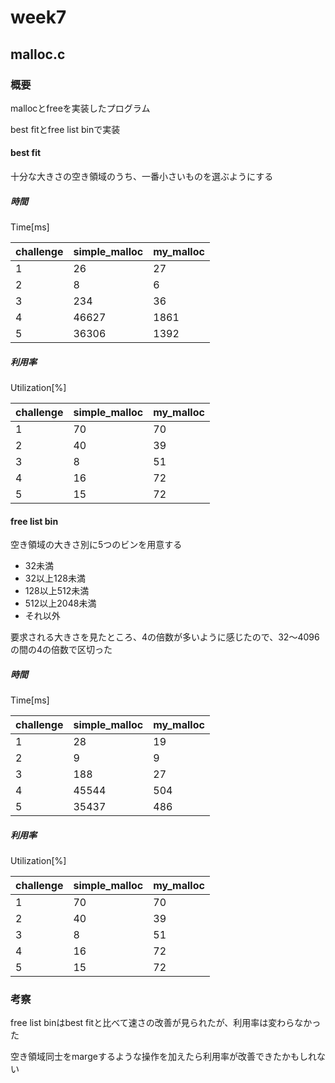 # week7

## malloc.c

### 概要

mallocとfreeを実装したプログラム

best fitとfree list binで実装

#### best fit

十分な大きさの空き領域のうち、一番小さいものを選ぶようにする

##### 時間

Time[ms]

| challenge | simple_malloc | my_malloc|
| ---- | ---- | ---- |
| 1|26|27|
| 2|8|6|
| 3|234|36|
| 4|46627|1861|
| 5|36306|1392|

##### 利用率

Utilization[%]

| challenge | simple_malloc | my_malloc|
| ---- | ---- | ---- |
| 1|70|70|
| 2|40|39|
| 3|8|51|
| 4|16|72|
| 5|15|72|

#### free list bin

空き領域の大きさ別に5つのビンを用意する

- 32未満
- 32以上128未満
- 128以上512未満
- 512以上2048未満
- それ以外

要求される大きさを見たところ、4の倍数が多いように感じたので、32～4096の間の4の倍数で区切った

##### 時間

Time[ms]

| challenge | simple_malloc | my_malloc|
| ---- | ---- | ---- |
| 1|28|19|
| 2|9|9|
| 3|188|27|
| 4|45544|504|
| 5|35437|486|

##### 利用率

Utilization[%]

| challenge | simple_malloc | my_malloc|
| ---- | ---- | ---- |
| 1|70|70|
| 2|40|39|
| 3|8|51|
| 4|16|72|
| 5|15|72|

### 考察

free list binはbest fitと比べて速さの改善が見られたが、利用率は変わらなかった

空き領域同士をmargeするような操作を加えたら利用率が改善できたかもしれない
